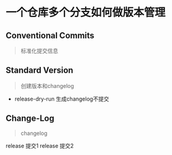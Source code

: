 # 一个仓库多个分支如何做版本管理

## Conventional Commits 
> 标准化提交信息


## Standard Version
> 创建版本和changelog
- release-dry-run
        生成changelog不提交

## Change-Log
> changelog

release 提交1
release 提交2